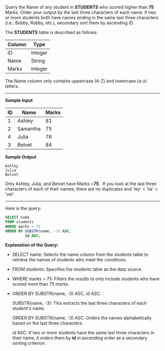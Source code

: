 Query the Name of any student in __STUDENTS__ who scored higher than __75__ Marks. Order your output by the last three characters of each name. If two or more students both have names ending in the same last three characters (i.e.: Bobby, Robby, etc.), secondary sort them by ascending ID.

The __STUDENTS__ table is described as follows:

|Column        | Type                     
|------------ | ---------
|ID           | Integer
|Name         | String
|Marks        | Integer

The Name column only contains uppercase (A-Z) and lowercase (a-z) letters.

-----------------------------------------

__Sample Input__

|ID | Name     | Marks             
|-- | ------   | ------
|1  | Ashley   | 81
|2  | Samantha | 75
|4  | Julia    | 76
|3  | Belvet   | 84

__Sample Output__
```
Ashley
Julia
Belvet
```

Only Ashley, Julia, and Belvet have Marks >__75__ . If you look at the last three characters of each of their names, there are no duplicates and 'ley' < 'lia' < 'vet'.

----------------------------------------

Here is the query:
```SQL
SELECT name
FROM students
WHERE marks > 75
ORDER BY SUBSTR(name, -3) ASC,
         id ASC;
```

**Explanation of the Query:**

- SELECT name: Selects the name column from the students table to retrieve the names of students who meet the conditions.

- FROM students: Specifies the students table as the data source.

- WHERE marks > 75: Filters the results to only include students who have scored more than 75 marks.

- ORDER BY SUBSTR(name, -3) ASC, id ASC:

  SUBSTR(name, -3): This extracts the last three characters of each student's name.

  ORDER BY SUBSTR(name, -3) ASC: Orders the names alphabetically based on the last three characters.
 
  id ASC: If two or more students have the same last three characters in their name, it orders them by __id__ in ascending order as a secondary sorting criterion.

